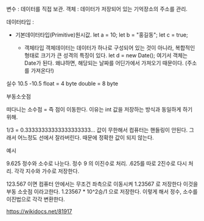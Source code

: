 변수 : 데이터를 직접 보관.
객체 : 데이터가 저장되어 있는 기억장소의 주소를 관리.

데이터타입 :

- 기본데이터타입(Primitive)원시값. 
  let a = 10;
  let b = "홍길동";
  let c = true;

  - 객체타입
    객체데이터는 데이터가 하나로 구성되어 있는 것이 아니라, 복합적인 형태로
    크기가 큰 성격의 특징이 있다.
    let d = new Date();
    여기서 객체는 Date가 된다. 왜냐하면, 해당되는 날짜를 어딘가에서 가져오기 때문이다. (주소를 가져온다!)
    

실수 
10.5 
-10.5 
float = 4 byte
double = 8 byte

부동소숫점 

떠다니는 소수점 = 즉 점이 이동한다.
이유는 int 값을 저장하는 방식과 동일하게 하기 위해.

1/3 = 0.33333333333333333333... 값이 무한해서 컴퓨터는 핸들링이 안된다.
그래서 어느정도 선에서 잘라버린다.  때문에 정확한 값이 되지 않는다.

예시

9.625 
정수와 소수로 나눈다.
정수 9 의 이진수로 처리.
.625를 따로 2진수로 다시 처리.
각각 지수와 가수로 저장한다. 

123.567 이면 컴퓨터 안에서는 무조건 좌측으로 이동시켜 1.23567 로 저장한다 이것을 부동 소숫점 이라고한다.
1.23567 * 10^2승/1 으로 저장한다. 이렇게 해서 정수, 소수를 이진법으로 각각 변환한다. 

https://wikidocs.net/81917

